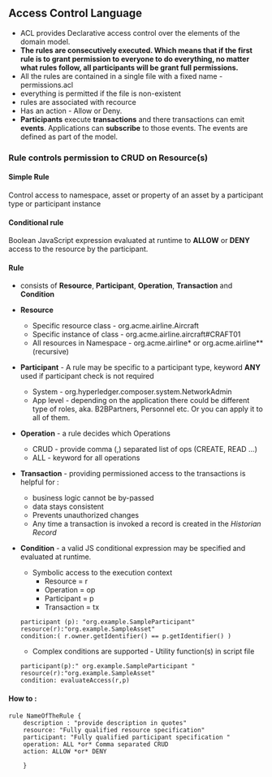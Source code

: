 ## Access Control Language 

- ACL provides Declarative access control over the elements of the domain model.
- __The rules are consecutively executed. Which means that if the first rule is to grant permission to everyone to do everything, no matter what rules follow, all participants will be grant full permissions.__ 
- All the rules are contained in a single file with a fixed name - permissions.acl
- everything is permitted if the file is non-existent
- rules are associated with recource
- Has an action - Allow or Deny.
- __Participants__ execute __transactions__ and there transactions can emit __events__. Applications can __subscribe__ to those events. The events are defined as part of the model.  
### Rule controls permission to CRUD on Resource(s)

#### Simple Rule 
Control access to namespace, asset or property of an asset by a participant type or participant instance

#### Conditional rule 
Boolean JavaScript expression evaluated at runtime to __ALLOW__ or __DENY__ access to the resource by the participant. 

#### Rule 
- consists of __Resource__, __Participant__, __Operation__, __Transaction__ and __Condition__

- __Resource__ 
    - Specific resource class - org.acme.airline.Aircraft
    - Specific instance of class - org.acme.airline.aircraft#CRAFT01
    - All resources in Namespace - org.acme.airline* or org.acme.airline** (recursive)
- __Participant__ - A rule may be specific to a participant type, keyword __ANY__ used if participant check is not required 
    - System - org.hyperledger.composer.system.NetworkAdmin
    - App level - depending on the application there could be different type of roles, aka. B2BPartners, Personnel etc. Or you can apply it to all of them. 
- __Operation__ - a rule decides which Operations 
    - CRUD - provide comma (,) separated list of ops (CREATE, READ ...)
    - ALL - keyword for all operations
- __Transaction__ - providing permissioned access to the transactions is helpful for : 
    - business logic cannot be by-passed 
    - data stays consistent 
    - Prevents unauthorized changes
    - Any time a transaction is invoked a record is created in the _Historian Record_ 
- __Condition__ - a valid JS conditional expression may be specified and evaluated at runtime.
    - Symbolic access to the execution context 
        - Resource = r 
        - Operation = op
        - Participant = p 
        - Transaction = tx
    ```
    participant (p): "org.example.SampleParticipant"
    resource(r):"org.example.SampleAsset"
    condition:( r.owner.getIdentifier() == p.getIdentifier() )
    ```
    - Complex conditions are supported - Utility function(s) in script file
    ```
    participant(p):" org.example.SampleParticipant "
    resource(r):"org.example.SampleAsset"
    condition: evaluateAccess(r,p)
    ```
    
#### How to : 
```
rule NameOfTheRule { 
    description : "provide description in quotes"
    resource: "Fully qualified resource specification"
    participant: "Fully qualified participant specification " 
    operation: ALL *or* Comma separated CRUD
    action: ALLOW *or* DENY

    } 
``` 
